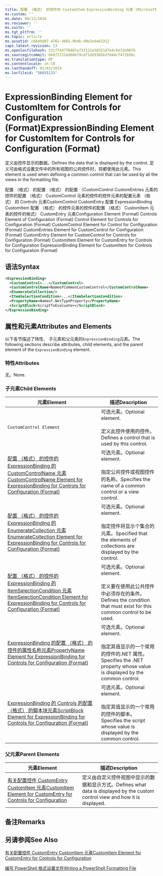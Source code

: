 ```yaml
---
title: 配置 （格式） 的控件的 CustomItem ExpressionBinding 元素 |Microsoft Docs
ms.custom: ''
ms.date: 09/13/2016
ms.reviewer: ''
ms.suite: ''
ms.tgt_pltfrm: ''
ms.topic: article
ms.assetid: c6649d07-4762-4602-9b4b-d9e2e9e63312
caps.latest.revision: 13
ms.openlocfilehash: 531ff447f8407a737131a38351d7e4c6e7da90fb
ms.sourcegitcommit: b6871f21bd666f9cd71dd336bb3f844cf472b56c
ms.translationtype: MT
ms.contentlocale: zh-CN
ms.lasthandoff: 02/03/2019
ms.locfileid: "56855133"
---
```

# <a name="expressionbinding-element-for-customitem-for-controls-for-configuration-format"></a><span data-ttu-id="b11c3-102">ExpressionBinding Element for CustomItem for Controls for Configuration (Format)</span><span class="sxs-lookup"><span data-stu-id="b11c3-102">ExpressionBinding Element for CustomItem for Controls for Configuration (Format)</span></span>

<span data-ttu-id="b11c3-103">定义由控件显示的数据。</span><span class="sxs-lookup"><span data-stu-id="b11c3-103">Defines the data that is displayed by the control.</span></span> <span data-ttu-id="b11c3-104">定义可由格式设置文件中的所有视图的公共控件时，将都使用此元素。</span><span class="sxs-lookup"><span data-stu-id="b11c3-104">This element is used when defining a common control that can be used by all the views in the formatting file.</span></span>

<span data-ttu-id="b11c3-105">配置 （格式） 的配置 （格式） 的配置 （CustomControl CustomEntries 元素的控件的配置 （格式） CustomControl 元素的控件的控件元素的配置元素 （格式） 的 Controls 元素CustomControl CustomEntry 配置 ExpressionBinding CustomItem 配置 （格式） 的控件元素的控件的配置 （格式） CustomItem 元素的控件的格式） CustomEntry 元素</span><span class="sxs-lookup"><span data-stu-id="b11c3-105">Configuration Element (Format) Controls Element of Configuration (Format) Control Element for Controls for Configuration (Format) CustomControl Element for Control for Configuration (Format) CustomEntries Element for CustomControl for Configuration (Format) CustomEntry Element for CustomControl for Controls for Configuration (Format) CustomItem Element for CustomEntry for Controls for Configuration ExpressionBinding Element for CustomItem for Controls for Configuration (Format)</span></span>

## <a name="syntax"></a><span data-ttu-id="b11c3-106">语法</span><span class="sxs-lookup"><span data-stu-id="b11c3-106">Syntax</span></span>

```xml
<ExpressionBinding>
  <CustomControl>...</CustomControl>
  <CustomControlName>NameofCommonCustomControl</CustomControlName>
  <EnumerateCollection/>
  <ItemSelectionCondition>...</ItemSelectionCondition>
  <PropertyName>Nameof.NetTypeProperty</PropertyName>
  <ScriptBlock>ScriptToEvaluate></ScriptBlock>
</ExpressionBinding>
```

## <a name="attributes-and-elements"></a><span data-ttu-id="b11c3-107">属性和元素</span><span class="sxs-lookup"><span data-stu-id="b11c3-107">Attributes and Elements</span></span>

<span data-ttu-id="b11c3-108">以下各节描述了特性、 子元素和父元素的`ExpressionBinding`元素。</span><span class="sxs-lookup"><span data-stu-id="b11c3-108">The following sections describe attributes, child elements, and the parent element of the `ExpressionBinding` element.</span></span>

### <a name="attributes"></a><span data-ttu-id="b11c3-109">特性</span><span class="sxs-lookup"><span data-stu-id="b11c3-109">Attributes</span></span>

<span data-ttu-id="b11c3-110">无。</span><span class="sxs-lookup"><span data-stu-id="b11c3-110">None.</span></span>

### <a name="child-elements"></a><span data-ttu-id="b11c3-111">子元素</span><span class="sxs-lookup"><span data-stu-id="b11c3-111">Child Elements</span></span>

|<span data-ttu-id="b11c3-112">元素</span><span class="sxs-lookup"><span data-stu-id="b11c3-112">Element</span></span>|<span data-ttu-id="b11c3-113">描述</span><span class="sxs-lookup"><span data-stu-id="b11c3-113">Description</span></span>|
|-------------|-----------------|
|`CustomControl Element`|<span data-ttu-id="b11c3-114">可选元素。</span><span class="sxs-lookup"><span data-stu-id="b11c3-114">Optional element.</span></span><br /><br /> <span data-ttu-id="b11c3-115">定义此控件使用的控件。</span><span class="sxs-lookup"><span data-stu-id="b11c3-115">Defines a control that is used by this control.</span></span>|
|[<span data-ttu-id="b11c3-116">配置 （格式） 的控件的 ExpressionBinding 的 CustomControlName 元素</span><span class="sxs-lookup"><span data-stu-id="b11c3-116">CustomControlName Element for ExpressionBinding for Controls for Configuration (Format)</span></span>](./customcontrolname-element-for-expressionbinding-for-controls-for-configuration-format.md)|<span data-ttu-id="b11c3-117">可选元素。</span><span class="sxs-lookup"><span data-stu-id="b11c3-117">Optional element.</span></span><br /><br /> <span data-ttu-id="b11c3-118">指定公共控件或视图控件的名称。</span><span class="sxs-lookup"><span data-stu-id="b11c3-118">Specifies the name of a common control or a view control.</span></span>|
|[<span data-ttu-id="b11c3-119">配置 （格式） 的控件的 ExpressionBinding 的 EnumerateCollection 元素</span><span class="sxs-lookup"><span data-stu-id="b11c3-119">EnumerateCollection Element for ExpressionBinding for Controls for Configuration (Format)</span></span>](./enumeratecollection-element-for-expressionbinding-for-controls-for-configuration-format.md)|<span data-ttu-id="b11c3-120">可选元素。</span><span class="sxs-lookup"><span data-stu-id="b11c3-120">Optional element.</span></span><br /><br /> <span data-ttu-id="b11c3-121">指定控件将显示个集合的元素。</span><span class="sxs-lookup"><span data-stu-id="b11c3-121">Specified that the elements of collections are displayed by the control.</span></span>|
|[<span data-ttu-id="b11c3-122">配置 （格式） 的控件的 ExpressionBinding 的 ItemSelectionCondition 元素</span><span class="sxs-lookup"><span data-stu-id="b11c3-122">ItemSelectionCondition Element for ExpressionBinding for Controls for Configuration (Format)</span></span>](./itemselectioncondition-element-for-expressionbinding-for-controls-for-configuration-format.md)|<span data-ttu-id="b11c3-123">可选元素。</span><span class="sxs-lookup"><span data-stu-id="b11c3-123">Optional element.</span></span><br /><br /> <span data-ttu-id="b11c3-124">定义要在使用此公共控件中必须存在的条件。</span><span class="sxs-lookup"><span data-stu-id="b11c3-124">Defines the condition that must exist for this common control to be used.</span></span>|
|[<span data-ttu-id="b11c3-125">ExpressionBinding 的配置 （格式） 的控件的属性名称元素</span><span class="sxs-lookup"><span data-stu-id="b11c3-125">PropertyName Element for ExpressionBinding for Controls for Configuration (Format)</span></span>](./propertyname-element-for-expressionbinding-for-controls-for-configuration-format.md)|<span data-ttu-id="b11c3-126">可选元素。</span><span class="sxs-lookup"><span data-stu-id="b11c3-126">Optional element.</span></span><br /><br /> <span data-ttu-id="b11c3-127">指定其值显示的一个常用的控件的.NET 属性。</span><span class="sxs-lookup"><span data-stu-id="b11c3-127">Specifies the .NET property whose value is displayed by the common control.</span></span>|
|[<span data-ttu-id="b11c3-128">ExpressionBinding 的 Controls 的配置 （格式） 的脚本块元素</span><span class="sxs-lookup"><span data-stu-id="b11c3-128">ScriptBlock Element for ExpressionBinding for Controls for Configuration (Format)</span></span>](./scriptblock-element-for-expressionbinding-for-controls-for-configuration-format.md)|<span data-ttu-id="b11c3-129">可选元素。</span><span class="sxs-lookup"><span data-stu-id="b11c3-129">Optional element.</span></span><br /><br /> <span data-ttu-id="b11c3-130">指定其值显示的一个常用的控件的脚本。</span><span class="sxs-lookup"><span data-stu-id="b11c3-130">Specifies the script whose value is displayed by the common control.</span></span>|

### <a name="parent-elements"></a><span data-ttu-id="b11c3-131">父元素</span><span class="sxs-lookup"><span data-stu-id="b11c3-131">Parent Elements</span></span>

|<span data-ttu-id="b11c3-132">元素</span><span class="sxs-lookup"><span data-stu-id="b11c3-132">Element</span></span>|<span data-ttu-id="b11c3-133">描述</span><span class="sxs-lookup"><span data-stu-id="b11c3-133">Description</span></span>|
|-------------|-----------------|
|[<span data-ttu-id="b11c3-134">有关配置控件 CustomEntry CustomItem 元素</span><span class="sxs-lookup"><span data-stu-id="b11c3-134">CustomItem Element for CustomEntry for Controls for Configuration</span></span>](./customitem-element-for-customentry-for-controls-for-configuration-format.md)|<span data-ttu-id="b11c3-135">定义由自定义控件视图中显示的数据和显示方式。</span><span class="sxs-lookup"><span data-stu-id="b11c3-135">Defines what data is displayed by the custom control view and how it is displayed.</span></span>|

## <a name="remarks"></a><span data-ttu-id="b11c3-136">备注</span><span class="sxs-lookup"><span data-stu-id="b11c3-136">Remarks</span></span>

## <a name="see-also"></a><span data-ttu-id="b11c3-137">另请参阅</span><span class="sxs-lookup"><span data-stu-id="b11c3-137">See Also</span></span>

[<span data-ttu-id="b11c3-138">有关配置控件 CustomEntry CustomItem 元素</span><span class="sxs-lookup"><span data-stu-id="b11c3-138">CustomItem Element for CustomEntry for Controls for Configuration</span></span>](./customitem-element-for-customentry-for-controls-for-configuration-format.md)

[<span data-ttu-id="b11c3-139">编写 PowerShell 格式设置文件</span><span class="sxs-lookup"><span data-stu-id="b11c3-139">Writing a PowerShell Formatting File</span></span>](./writing-a-powershell-formatting-file.md)
